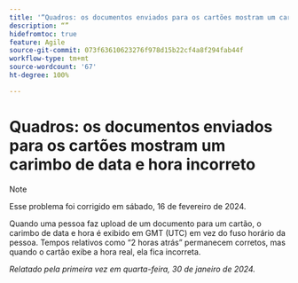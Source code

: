 ```yaml
---
title: '“Quadros: os documentos enviados para os cartões mostram um carimbo de data e hora incorreto”'
description: “”
hidefromtoc: true
feature: Agile
source-git-commit: 073f63610623276f978d15b22cf4a8f294fab44f
workflow-type: tm+mt
source-wordcount: '67'
ht-degree: 100%

---
```



# Quadros: os documentos enviados para os cartões mostram um carimbo de data e hora incorreto

>[!NOTE]
>
>Esse problema foi corrigido em sábado, 16 de fevereiro de 2024.

Quando uma pessoa faz upload de um documento para um cartão, o carimbo de data e hora é exibido em GMT (UTC) em vez do fuso horário da pessoa. Tempos relativos como “2 horas atrás” permanecem corretos, mas quando o cartão exibe a hora real, ela fica incorreta.

_Relatado pela primeira vez em quarta-feira, 30 de janeiro de 2024._
